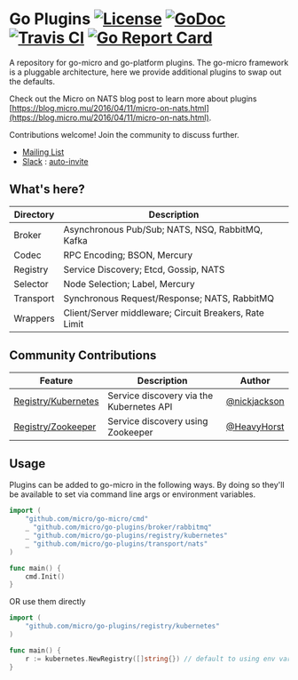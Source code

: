 # Go Plugins [![License](https://img.shields.io/:license-apache-blue.svg)](https://opensource.org/licenses/Apache-2.0) [![GoDoc](https://godoc.org/github.com/micro/go-plugins?status.svg)](https://godoc.org/github.com/micro/go-plugins) [![Travis CI](https://travis-ci.org/micro/go-plugins.svg?branch=master)](https://travis-ci.org/micro/go-plugins) [![Go Report Card](https://goreportcard.com/badge/micro/go-plugins)](https://goreportcard.com/report/github.com/micro/go-plugins)

A repository for go-micro and go-platform plugins. The go-micro framework is a pluggable architecture, here we provide additional plugins to 
swap out the defaults. 

Check out the Micro on NATS blog post to learn more about plugins [https://blog.micro.mu/2016/04/11/micro-on-nats.html](https://blog.micro.mu/2016/04/11/micro-on-nats.html).

Contributions welcome! Join the community to discuss further.

- [Mailing List](https://groups.google.com/forum/#!forum/microhq) 
- [Slack](https://micro-services.slack.com) : [auto-invite](http://micro-invites.herokuapp.com/)

## What's here?

Directory	|	Description
---		|	---
Broker		|	Asynchronous Pub/Sub; NATS, NSQ, RabbitMQ, Kafka	
Codec		|	RPC Encoding; BSON, Mercury
Registry	|	Service Discovery; Etcd, Gossip, NATS
Selector	|	Node Selection; Label, Mercury
Transport	|	Synchronous Request/Response; NATS, RabbitMQ
Wrappers	|	Client/Server middleware; Circuit Breakers, Rate Limit

## Community Contributions

Feature		|	Description		|	Author
----------	|	------------		|	--------
[Registry/Kubernetes](https://godoc.org/github.com/micro/go-plugins/registry/kubernetes)	|	Service discovery via the Kubernetes API	|	[@nickjackson](https://github.com/nickjackson)
[Registry/Zookeeper](https://godoc.org/github.com/micro/go-plugins/registry/zookeeper)	|	Service discovery using Zookeeper	|	[@HeavyHorst](https://github.com/HeavyHorst)

## Usage

Plugins can be added to go-micro in the following ways. By doing so they'll be available to set via command line args or environment variables.

```go
import (
	"github.com/micro/go-micro/cmd"
	_ "github.com/micro/go-plugins/broker/rabbitmq"
	_ "github.com/micro/go-plugins/registry/kubernetes"
	_ "github.com/micro/go-plugins/transport/nats"
)

func main() {
	cmd.Init()
}
```

OR use them directly

```go
import (
	"github.com/micro/go-plugins/registry/kubernetes"
)

func main() {
	r := kubernetes.NewRegistry([]string{}) // default to using env vars for master API
}
```
